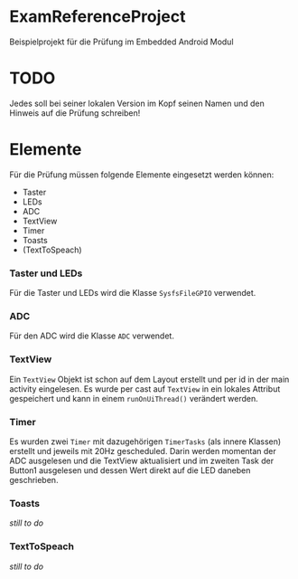 ExamReferenceProject
====================

Beispielprojekt für die Prüfung im Embedded Android Modul

# TODO

Jedes soll bei seiner lokalen Version im Kopf seinen Namen und den Hinweis auf die Prüfung schreiben!

# Elemente

Für die Prüfung müssen folgende Elemente eingesetzt werden können:

- Taster
- LEDs
- ADC
- TextView
- Timer
- Toasts
- (TextToSpeach)

### Taster und LEDs

Für die Taster und LEDs wird die Klasse `SysfsFileGPIO` verwendet.

### ADC

Für den ADC wird die Klasse `ADC` verwendet.

### TextView

Ein `TextView` Objekt ist schon auf dem Layout erstellt und per id in der main activity eingelesen. Es wurde per cast auf `TextView` in ein lokales Attribut gespeichert und kann in einem `runOnUiThread()` verändert werden.

### Timer

Es wurden zwei `Timer` mit dazugehörigen `TimerTasks` (als innere Klassen) erstellt und jeweils mit 20Hz gescheduled. Darin werden momentan der ADC ausgelesen und die TextView aktualisiert und im zweiten Task der Button1 ausgelesen und dessen Wert direkt auf die LED daneben geschrieben.

### Toasts

*still to do*

### TextToSpeach

*still to do*
